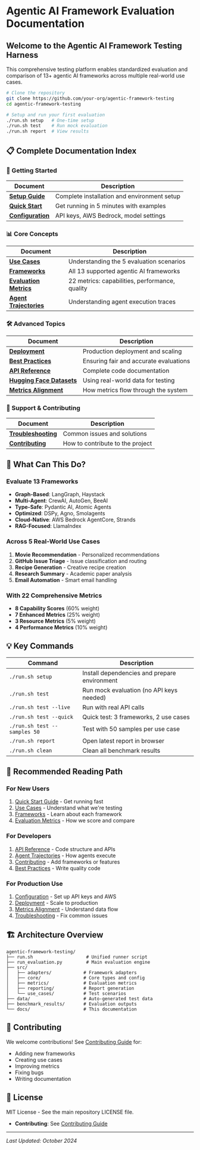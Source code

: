 # Agentic AI Framework Evaluation Documentation

## Welcome to the Agentic AI Framework Testing Harness

This comprehensive testing platform enables standardized evaluation and comparison of 13+ agentic AI frameworks across multiple real-world use cases.

```bash
# Clone the repository
git clone https://github.com/your-org/agentic-framework-testing
cd agentic-framework-testing

# Setup and run your first evaluation
./run.sh setup   # One-time setup
./run.sh test    # Run mock evaluation
./run.sh report  # View results
```

## 📋 Complete Documentation Index

### 🎯 Getting Started
| Document | Description |
|----------|-------------|
| [**Setup Guide**](setup.md) | Complete installation and environment setup |
| [**Quick Start**](quickstart.md) | Get running in 5 minutes with examples |
| [**Configuration**](configuration.md) | API keys, AWS Bedrock, model settings |

### 📊 Core Concepts
| Document | Description |
|----------|-------------|
| [**Use Cases**](use-cases.md) | Understanding the 5 evaluation scenarios |
| [**Frameworks**](frameworks.md) | All 13 supported agentic AI frameworks |
| [**Evaluation Metrics**](evaluation.md) | 22 metrics: capabilities, performance, quality |
| [**Agent Trajectories**](agent-trajectories.md) | Understanding agent execution traces |

### 🛠️ Advanced Topics
| Document | Description |
|----------|-------------|
| [**Deployment**](deployment.md) | Production deployment and scaling |
| [**Best Practices**](best-practices.md) | Ensuring fair and accurate evaluations |
| [**API Reference**](api-reference.md) | Complete code documentation |
| [**Hugging Face Datasets**](huggingface-datasets.md) | Using real-world data for testing |
| [**Metrics Alignment**](metrics-alignment.md) | How metrics flow through the system |

### 🤝 Support & Contributing
| Document | Description |
|----------|-------------|
| [**Troubleshooting**](troubleshooting.md) | Common issues and solutions |
| [**Contributing**](contributing.md) | How to contribute to the project |

## 🎨 What Can This Do?

### Evaluate 13 Frameworks
- **Graph-Based**: LangGraph, Haystack
- **Multi-Agent**: CrewAI, AutoGen, BeeAI
- **Type-Safe**: Pydantic AI, Atomic Agents
- **Optimized**: DSPy, Agno, Smolagents
- **Cloud-Native**: AWS Bedrock AgentCore, Strands
- **RAG-Focused**: LlamaIndex

### Across 5 Real-World Use Cases
1. **Movie Recommendation** - Personalized recommendations
2. **GitHub Issue Triage** - Issue classification and routing
3. **Recipe Generation** - Creative recipe creation
4. **Research Summary** - Academic paper analysis
5. **Email Automation** - Smart email handling

### With 22 Comprehensive Metrics
- **8 Capability Scores** (60% weight)
- **7 Enhanced Metrics** (25% weight)  
- **3 Resource Metrics** (5% weight)
- **4 Performance Metrics** (10% weight)

## 💡 Key Commands

| Command | Description |
|---------|-------------|
| `./run.sh setup` | Install dependencies and prepare environment |
| `./run.sh test` | Run mock evaluation (no API keys needed) |
| `./run.sh test --live` | Run with real API calls |
| `./run.sh test --quick` | Quick test: 3 frameworks, 2 use cases |
| `./run.sh test --samples 50` | Test with 50 samples per use case |
| `./run.sh report` | Open latest report in browser |
| `./run.sh clean` | Clean all benchmark results |

## 📖 Recommended Reading Path

### For New Users
1. [Quick Start Guide](quickstart.md) - Get running fast
2. [Use Cases](use-cases.md) - Understand what we're testing
3. [Frameworks](frameworks.md) - Learn about each framework
4. [Evaluation Metrics](evaluation.md) - How we score and compare

### For Developers
1. [API Reference](api-reference.md) - Code structure and APIs
2. [Agent Trajectories](agent-trajectories.md) - How agents execute
3. [Contributing](contributing.md) - Add frameworks or features
4. [Best Practices](best-practices.md) - Write quality code

### For Production Use
1. [Configuration](configuration.md) - Set up API keys and AWS
2. [Deployment](deployment.md) - Scale to production
3. [Metrics Alignment](metrics-alignment.md) - Understand data flow
4. [Troubleshooting](troubleshooting.md) - Fix common issues

## 🏗️ Architecture Overview

```
agentic-framework-testing/
├── run.sh                    # Unified runner script
├── run_evaluation.py         # Main evaluation engine
├── src/
│   ├── adapters/            # Framework adapters
│   ├── core/                # Core types and config
│   ├── metrics/             # Evaluation metrics
│   ├── reporting/           # Report generation
│   └── use_cases/           # Test scenarios
├── data/                    # Auto-generated test data
├── benchmark_results/       # Evaluation outputs
└── docs/                    # This documentation
```

## 🤝 Contributing

We welcome contributions! See [Contributing Guide](contributing.md) for:
- Adding new frameworks
- Creating use cases
- Improving metrics
- Fixing bugs
- Writing documentation

## 📝 License

MIT License - See the main repository LICENSE file.
- **Contributing**: See [Contributing Guide](./contributing.md)

---

*Last Updated: October 2024*
